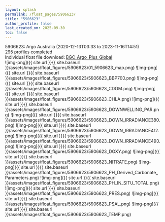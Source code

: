 ```yaml
---
layout: splash
permalink: /float_pages/5906623/
title: "5906623"
author_profile: false
last_created_on: 2025-09-30
toc: false
---
```

 
5906623: Argo Australia (2020-12-13T03:33 to 2023-11-16T14:51)\
295 profiles completed\
Individual float file download: [BGC_Argo_Plus_Global](https://ftp.soest.hawaii.edu/bgc_argo_plus/Individual_Floats/outliers_removed/5906623_Sprof_processed.nc)\
![img-png]({{ site.url }}{{ site.baseurl }}/assets/images/float_figures/5906623/01_5906623_map.png)
![img-png]({{ site.url }}{{ site.baseurl }}/assets/images/float_figures/5906623/5906623_BBP700.png)
![img-png]({{ site.url }}{{ site.baseurl }}/assets/images/float_figures/5906623/5906623_CDOM.png)
![img-png]({{ site.url }}{{ site.baseurl }}/assets/images/float_figures/5906623/5906623_CHLA.png)
![img-png]({{ site.url }}{{ site.baseurl }}/assets/images/float_figures/5906623/5906623_DOWNWELLING_PAR.png)
![img-png]({{ site.url }}{{ site.baseurl }}/assets/images/float_figures/5906623/5906623_DOWN_IRRADIANCE380.png)
![img-png]({{ site.url }}{{ site.baseurl }}/assets/images/float_figures/5906623/5906623_DOWN_IRRADIANCE412.png)
![img-png]({{ site.url }}{{ site.baseurl }}/assets/images/float_figures/5906623/5906623_DOWN_IRRADIANCE490.png)
![img-png]({{ site.url }}{{ site.baseurl }}/assets/images/float_figures/5906623/5906623_DOXY.png)
![img-png]({{ site.url }}{{ site.baseurl }}/assets/images/float_figures/5906623/5906623_NITRATE.png)
![img-png]({{ site.url }}{{ site.baseurl }}/assets/images/float_figures/5906623/5906623_PH_Derived_Carbonate_Parameters.png)
![img-png]({{ site.url }}{{ site.baseurl }}/assets/images/float_figures/5906623/5906623_PH_IN_SITU_TOTAL.png)
![img-png]({{ site.url }}{{ site.baseurl }}/assets/images/float_figures/5906623/5906623_PRES.png)
![img-png]({{ site.url }}{{ site.baseurl }}/assets/images/float_figures/5906623/5906623_PSAL.png)
![img-png]({{ site.url }}{{ site.baseurl }}/assets/images/float_figures/5906623/5906623_TEMP.png)
